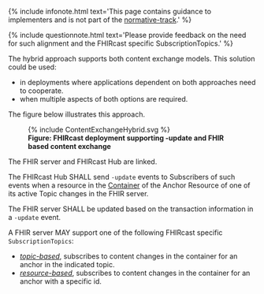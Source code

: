 {% include infonote.html text='This page contains guidance to implementers and is not part of the <a href="2_Specification.html">normative-track</a>.' %}

{% include questionnote.html text='Please provide feedback on the need for such alignment and the FHIRcast specific SubscriptionTopics.' %}

The hybrid approach supports both content exchange models. This solution could be used:

* in deployments where applications dependent on both approaches need to cooperate.
* when multiple aspects of both options are required.

The figure below illustrates this approach.

<figure>
  {% include ContentExchangeHybrid.svg %}
  <figcaption><b>Figure: FHIRcast deployment supporting -update and FHIR based content exchange</b></figcaption>
  <p></p>
</figure>

The FHIR server and FHIRcast Hub are linked.

The FHIRcast Hub SHALL send `-update` events to Subscribers of such events when a resource in the [Container](5_glossary.html) of the Anchor Resource of one of its active Topic changes in the FHIR server.

The FHIR server SHALL be updated based on the transaction information in a `-update` event.

A FHIR server MAY support one of the following FHIRcast specific `SubscriptionTopics`:

* *[topic-based](SubscriptionTopic-container-update-topic.html)*, subscribes to content changes in the container for an anchor in the indicated topic.
* *[resource-based](SubscriptionTopic-container-update-resource.html)*, subscribes to content changes in the container for an anchor with a specific id.
